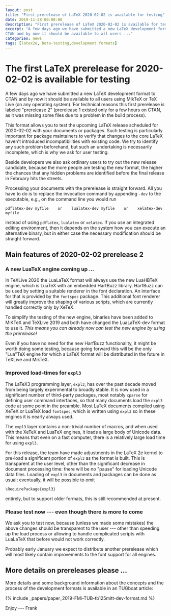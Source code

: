 ```yaml
---
layout: post
title: "First prerelease of LaTeX 2020-02-02 is available for testing"
date: 2019-11-28 00:00:00
description: "First prerelease of LaTeX 2020-02-02 is available for testing"
excerpt: "A few days ago we have submitted a new LaTeX development format to
CTAN and by now it should be available to all users ..."
categories: news
tags: [latex2e, beta-testing,development formats]
---
```


# The first LaTeX prerelease for 2020-02-02 is available for testing

A few days ago we have submitted a new LaTeX development format to
CTAN and by now it should be available to all users using MikTeX or
TeX Live (on any operating system).`For technical reasons this first
prerelease is labeled "prerelease 2" (prerelease 1 existed only for a
few hours on CTAN, as it was missing some files due to a problem in
the build process).

This format allows you to test the upcoming LaTeX release scheduled
for 2020-02-02 with your documents or packages. Such testing is
particularly important for package maintainers to verify that changes
to the core LaTeX haven't introduced incompatibilities with existing
code. We try to identify any such problem beforehand, but such an
undertaking is necessarily incomplete, which is why we ask for user
testing.

Beside developers we also ask ordinary users to try out the new
release candidate, because the more people are testing the new
format, the higher the chances that any hidden problems are identified
before the final release in February hits the streets.

Processing your documents with the prerelease is straight forward. All
you have to do is to replace the invocation command by appending
`-dev` to the executable, e.g., on the command line you would run

```
pdflatex-dev myfile    or    lualatex-dev myfile    or    xelatex-dev myfile
```

instead of using `pdflatex`, `lualatex` or `xelatex`. If you use an
integrated editing environment, then it depends on the system how you
can execute an alternative binary, but in either case the necessary
modification should be straight forward.

## Main features of 2020-02-02 prerelease 2

### A new LuaTeX engine coming up ...

In TeXLive 2020 the LuaLaTeX format will always use the new LuaHBTeX
engine, which is LuaTeX with an embedded HarfBuzz library.
HarfBuzz can be used by setting a suitable renderer in the font
declaration. An interface for that is provided by the `fontspec` package.
This additional font renderer will greatly improve the shaping of
various scripts, which are currently handled correctly only by
XeTeX.

To simplify the testing of the new engine, binaries have been added to
MiKTeX and TeXLive 2019 and both have changed the LuaLaTeX-dev format
to use it. _This means you can already now  can test the new engine by using the prerelease!_

Even if you have no need for the new HarfBuzz functionality, it might
be worth doing some testing, because going forward this will be the
only "Lua"TeX engine for which a LaTeX format will be distributed in
the future in TeXLive and MikTeX.



### Improved load-times for `expl3`

The LaTeX3 programming layer, `expl3`, has over the past decade moved
from being largely experimental to broadly stable. It is now used in a
significant number of third-party packages, most notably `xparse` for
defining user command interfaces, so that many documents load
the `expl3` code at some point in the preamble. Most LaTeX documents
compiled using XeTeX or LuaTeX load `fontspec`, which is written using
`expl3` so in these engines it is nearly always used.

The `expl3` layer contains a non-trivial number of macros, and when used
with the XeTeX and LuaTeX engines, it loads a large body of Unicode data.
This means that even on a fast computer, there is a relatively large load time for
using `expl3`.

For this release, the team have made adjustments in the LaTeX 2e kernel to
pre-load a significant portion of `expl3` as the format is built. This is
transparent at the user level, other than the significant decrease in document
processing time: there will be no "pause" for loading Unicode data
files. Loading of `expl3` in documents and packages can be done as usual;
eventually, it will be possible to omit
```
\RequirePackage{expl3}
```
entirely, but to support older formats, this is still recommended at present.

### Please test now --- even though there is more to come

We ask you to test now, because (unless we made some mistakes) the
above changes should be transparent to the user --- other than
speeding up the load process or allowing to handle complicated scripts
with LuaLaTeX that before would not work correctly.


Probably early January we expect to distribute another prerelease which
will most likely contain improvements to the font support for all engines.






## More details on prereleases please ...

More details and some background information about the concepts and
the process of the development formats is available in an TUGboat
article:

{% include _papers/paper_2019-FMi-TUB-tb125mitt-dev-format.md  %}



Enjoy --- Frank


<img src="https://ssl-vg03.met.vgwort.de/na/03770697eae2427c8a6bfe7e9b8ab332" width="1" height="1" alt="">
